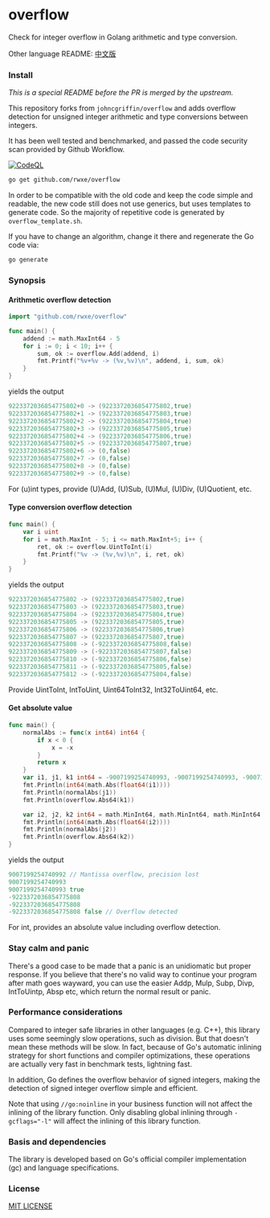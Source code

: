 # overflow
Check for integer overflow in Golang arithmetic and type conversion.

Other language README: [中文版](./README.zh_CN.md)
### Install

*This is a special README before the PR is merged by the upstream.*

This repository forks from `johncgriffin/overflow` and adds overflow detection for unsigned integer arithmetic and type conversions between integers.

It has been well tested and benchmarked, and passed the code security scan provided by Github Workflow.

[![CodeQL](https://github.com/rwxe/overflow/actions/workflows/codeql.yml/badge.svg)](https://github.com/rwxe/overflow/actions/workflows/codeql.yml)

```sh
go get github.com/rwxe/overflow
```

In order to be compatible with the old code and keep the code simple and readable, the new code still does not use generics, but uses templates to generate code. So the majority of repetitive code is generated by `overflow_template.sh`. 

If you have to change an algorithm, change it there and regenerate the Go code via: 
```sh
go generate
```
### Synopsis

#### Arithmetic overflow detection
```go
import "github.com/rwxe/overflow"

func main() {
    addend := math.MaxInt64 - 5
    for i := 0; i < 10; i++ {
        sum, ok := overflow.Add(addend, i)
        fmt.Printf("%v+%v -> (%v,%v)\n", addend, i, sum, ok)
    }
}
```
yields the output
```go
9223372036854775802+0 -> (9223372036854775802,true)
9223372036854775802+1 -> (9223372036854775803,true)
9223372036854775802+2 -> (9223372036854775804,true)
9223372036854775802+3 -> (9223372036854775805,true)
9223372036854775802+4 -> (9223372036854775806,true)
9223372036854775802+5 -> (9223372036854775807,true)
9223372036854775802+6 -> (0,false)
9223372036854775802+7 -> (0,false)
9223372036854775802+8 -> (0,false)
9223372036854775802+9 -> (0,false)
```
For (u)int types, provide (U)Add, (U)Sub, (U)Mul, (U)Div, (U)Quotient, etc.

#### Type conversion overflow detection
```go
func main() {
    var i uint
    for i = math.MaxInt - 5; i <= math.MaxInt+5; i++ {
        ret, ok := overflow.UintToInt(i)
        fmt.Printf("%v -> (%v,%v)\n", i, ret, ok)
    }
}
```
yields the output
```go
9223372036854775802 -> (9223372036854775802,true)
9223372036854775803 -> (9223372036854775803,true)
9223372036854775804 -> (9223372036854775804,true)
9223372036854775805 -> (9223372036854775805,true)
9223372036854775806 -> (9223372036854775806,true)
9223372036854775807 -> (9223372036854775807,true)
9223372036854775808 -> (-9223372036854775808,false)
9223372036854775809 -> (-9223372036854775807,false)
9223372036854775810 -> (-9223372036854775806,false)
9223372036854775811 -> (-9223372036854775805,false)
9223372036854775812 -> (-9223372036854775804,false)
```
Provide UintToInt, IntToUint, Uint64ToInt32, Int32ToUint64, etc.

#### Get absolute value
```go
func main() {
    normalAbs := func(x int64) int64 {
        if x < 0 {
            x = -x
        }
        return x
    }
    var i1, j1, k1 int64 = -9007199254740993, -9007199254740993, -9007199254740993
    fmt.Println(int64(math.Abs(float64(i1))))
    fmt.Println(normalAbs(j1))
    fmt.Println(overflow.Abs64(k1))

    var i2, j2, k2 int64 = math.MinInt64, math.MinInt64, math.MinInt64
    fmt.Println(int64(math.Abs(float64(i2))))
    fmt.Println(normalAbs(j2))
    fmt.Println(overflow.Abs64(k2))
}
```
yields the output
```go
9007199254740992 // Mantissa overflow, precision lost
9007199254740993
9007199254740993 true
-9223372036854775808
-9223372036854775808
-9223372036854775808 false // Overflow detected
```

For int, provides an absolute value including overflow detection.

### Stay calm and panic

There's a good case to be made that a panic is an unidiomatic but proper response. If you believe that there's no valid way to continue your program after math goes wayward, you can use the easier Addp, Mulp, Subp, Divp, IntToUintp, Absp etc, which return the normal result or panic.

### Performance considerations

Compared to integer safe libraries in other languages (e.g. C++), this library uses some seemingly slow operations, such as division. But that doesn't mean these methods will be slow. In fact, because of Go's automatic inlining strategy for short functions and compiler optimizations, these operations are actually very fast in benchmark tests, lightning fast. 

In addition, Go defines the overflow behavior of signed integers, making the detection of signed integer overflow simple and efficient.

Note that using `//go:noinline` in your business function will not affect the inlining of the library function. Only disabling global inlining through `-gcflags="-l"` will affect the inlining of this library function.

### Basis and dependencies

The library is developed based on Go's official compiler implementation (gc) and language specifications.

### License

[MIT LICENSE](./LICENSE.md)

